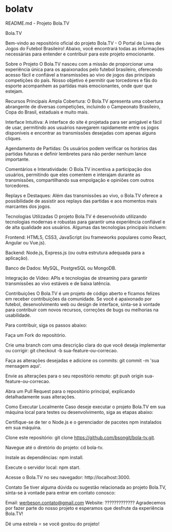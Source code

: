 # bolatv
README.md - Projeto Bola.TV

Bola.TV

Bem-vindo ao repositório oficial do projeto Bola.TV - O Portal de Lives de Jogos do Futebol Brasileiro! Abaixo, você encontrará todas as informações necessárias para entender e contribuir para este projeto emocionante.

Sobre o Projeto
O Bola.TV nasceu com a missão de proporcionar uma experiência única para os apaixonados pelo futebol brasileiro, oferecendo acesso fácil e confiável a transmissões ao vivo de jogos das principais competições do país. Nosso objetivo é permitir que torcedores e fãs do esporte acompanhem as partidas mais emocionantes, onde quer que estejam.

Recursos Principais
Ampla Cobertura: O Bola.TV apresenta uma cobertura abrangente de diversas competições, incluindo o Campeonato Brasileiro, Copa do Brasil, estaduais e muito mais.

Interface Intuitiva: A interface do site é projetada para ser amigável e fácil de usar, permitindo aos usuários navegarem rapidamente entre os jogos disponíveis e encontrar as transmissões desejadas com apenas alguns cliques.

Agendamento de Partidas: Os usuários podem verificar os horários das partidas futuras e definir lembretes para não perder nenhum lance importante.

Comentários e Interatividade: O Bola.TV incentiva a participação dos usuários, permitindo que eles comentem e interajam durante as transmissões, compartilhando sua empolgação e opiniões com outros torcedores.

Replays e Destaques: Além das transmissões ao vivo, o Bola.TV oferece a possibilidade de assistir aos replays das partidas e aos momentos mais marcantes dos jogos.

Tecnologias Utilizadas
O projeto Bola.TV é desenvolvido utilizando tecnologias modernas e robustas para garantir uma experiência confiável e de alta qualidade aos usuários. Algumas das tecnologias principais incluem:

Frontend: HTML5, CSS3, JavaScript (ou frameworks populares como React, Angular ou Vue.js).

Backend: Node.js, Express.js (ou outra estrutura adequada para a aplicação).

Banco de Dados: MySQL, PostgreSQL ou MongoDB.

Integração de Vídeo: APIs e tecnologias de streaming para garantir transmissões ao vivo estáveis e de baixa latência.

Contribuições
O Bola.TV é um projeto de código aberto e ficamos felizes em receber contribuições da comunidade. Se você é apaixonado por futebol, desenvolvimento web ou design de interface, sinta-se à vontade para contribuir com novos recursos, correções de bugs ou melhorias na usabilidade.

Para contribuir, siga os passos abaixo:

Faça um Fork do repositório.

Crie uma branch com uma descrição clara do que você deseja implementar ou corrigir: git checkout -b sua-feature-ou-correcao.

Faça as alterações desejadas e adicione os commits: git commit -m 'sua mensagem aqui'.

Envie as alterações para o seu repositório remoto: git push origin sua-feature-ou-correcao.

Abra um Pull Request para o repositório principal, explicando detalhadamente suas alterações.

Como Executar Localmente
Caso deseje executar o projeto Bola.TV em sua máquina local para testes ou desenvolvimento, siga as etapas abaixo:

Certifique-se de ter o Node.js e o gerenciador de pacotes npm instalados em sua máquina.

Clone este repositório: git clone https://github.com/bsongit/bola-tv.git.

Navegue até o diretório do projeto: cd bola-tv.

Instale as dependências: npm install.

Execute o servidor local: npm start.

Acesse o Bola.TV no seu navegador: http://localhost:3000.

Contato
Se tiver alguma dúvida ou sugestão relacionada ao projeto Bola.TV, sinta-se à vontade para entrar em contato conosco:

Email: werbeson.contato@gmail.com
Website: ?????????????
Agradecemos por fazer parte do nosso projeto e esperamos que desfrute da experiência Bola.TV!

Dê uma estrela ⭐️ se você gostou do projeto! 
